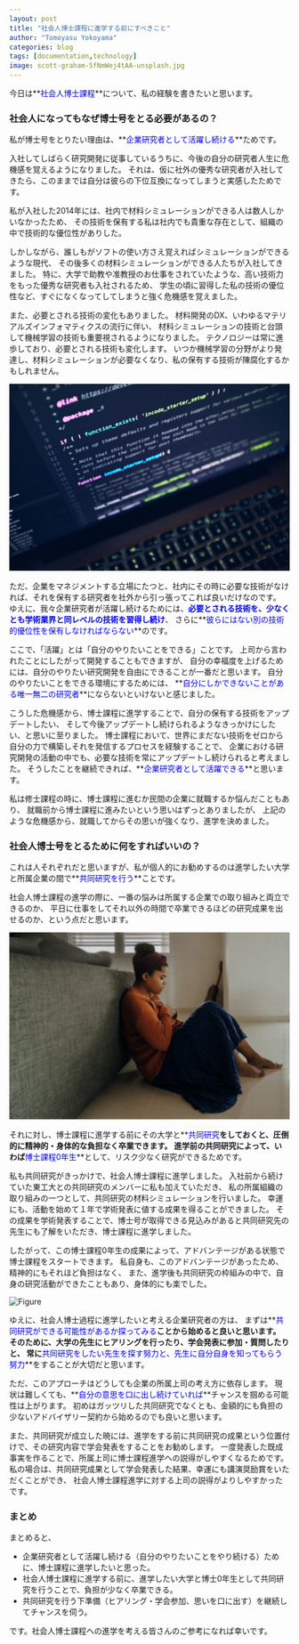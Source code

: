```yaml
---
layout: post
title: "社会人博士課程に進学する前にすべきこと"
author: "Tomoyasu Yokoyama"
categories: blog
tags: [documentation,technology]
image: scott-graham-5fNmWej4tAA-unsplash.jpg
---
```


今日は**<font color="Blue">社会人博士課程</font>**について、私の経験を書きたいと思います。

### 社会人になってもなぜ博士号をとる必要があるの？

私が博士号をとりたい理由は、**<font color="Blue">企業研究者として活躍し続ける</font>**ためです。

入社してしばらく研究開発に従事しているうちに、今後の自分の研究者人生に危機感を覚えるようになりました。
それは、仮に社外の優秀な研究者が入社してきたら、このままでは自分は彼らの下位互換になってしまうと実感したためです。

私が入社した2014年には、社内で材料シミュレーションができる人は数人しかいなかったため、
その技術を保有する私は社内でも貴重な存在として、組織の中で技術的な優位性がありした。

しかしながら、誰しもがソフトの使い方さえ覚えればシミュレーションができるような現代、
その後多くの材料シミュレーションができる人たちが入社してきました。
特に、大学で助教や准教授のお仕事をされていたような、高い技術力をもった優秀な研究者も入社されるため、
学生の頃に習得した私の技術の優位性など、すぐになくなってしてしまうと強く危機感を覚えました。

また、必要とされる技術の変化もありました。
材料開発のDX、いわゆるマテリアルズインフォマティクスの流行に伴い、
材料シミュレーションの技術と台頭して機械学習の技術も重要視されるようになりました。
テクノロジーは常に進歩しており、必要とされる技術も変化します。
いつか機械学習の分野がより発達し、材料シミュレーションが必要なくなり、私の保有する技術が陳腐化するかもしれません。

![Figure](../assets/img/luca-bravo-XJXWbfSo2f0-unsplash.jpg)

ただ、企業をマネジメントする立場にたつと、社内にその時に必要な技術がなければ、それを保有する研究者を社外から引っ張ってこれば良いだけなのです。
ゆえに、我々企業研究者が活躍し続けるためには、**<font color="Blue">必要とされる技術を、少なくとも学術業界と同レベルの技術を習得し続け</font>**、
さらに**<font color="Blue">彼らにはない別の技術的優位性を保有しなければならない</font>**のです。

ここで、「活躍」とは「自分のやりたいことをできる」ことです。
上司から言われたことにしたがって開発することもできますが、
自分の幸福度を上げるためには、自分のやりたい研究開発を自由にできることが一番だと思います。
自分のやりたいことをできる環境にするためには、
**<font color="Blue">自分にしかできないことがある唯一無二の研究者</font>**にならないといけないと感じました。

こうした危機感から、博士課程に進学することで、自分の保有する技術をアップデートしたい、
そして今後アップデートし続けられるようなきっかけにしたい、と思いに至りました。
博士課程において、世界にまだない技術をゼロから自分の力で構築しそれを発信するプロセスを経験することで、
企業における研究開発の活動の中でも、必要な技術を常にアップデートし続けられると考えました。
そうしたことを継続できれば、**<font color="Blue">企業研究者として活躍できる</font>**と思います。

私は修士課程の時に、博士課程に進むか民間の企業に就職するか悩んだこともあり、
就職前から博士課程に進みたいという思いはずっとありましたが、
上記のような危機感から、就職してからその思いが強くなり、進学を決めました。


### 社会人博士号をとるために何をすればいいの？

これは人それぞれだと思いますが、私が個人的にお勧めするのは進学したい大学と所属企業の間で**<font color="Blue">共同研究を行う</font>**ことです。

社会人博士課程の進学の際に、一番の悩みは所属する企業での取り組みと両立できるのか、
平日に仕事をしてそれ以外の時間で卒業できるほどの研究成果を出せるのか、という点だと思います。

![Figure](../assets/img/joice-kelly-rXrMy7mXUEs-unsplash.jpg)

それに対し、博士課程に進学する前にその大学と**<font color="Blue">共同研究</font>**をしておくと、圧倒的に精神的・身体的な負担なく卒業できます。
進学前の共同研究によって、いわば**<font color="Blue">博士課程0年生</font>**として、リスク少なく研究ができるためです。

私も共同研究がきっかけで、社会人博士課程に進学しました。
入社前から続けていた東工大との共同研究のメンバーに私も加えていただき、
私の所属組織の取り組みの一つとして、共同研究の材料シミュレーションを行いました。
幸運にも、活動を始めて１年で学術発表に値する成果を得ることができました。
その成果を学術発表することで、博士号が取得できる見込みがあると共同研究先の先生にも了解をいただき、博士課程に進学しました。

したがって、この博士課程0年生の成果によって、アドバンテージがある状態で博士課程をスタートできます。
私自身も、このアドバンテージがあったため、精神的にもそれほど負担はなく、
また、進学後も共同研究の枠組みの中で、自身の研究活動ができたこともあり、身体的にも楽でした。

![Figure](../assets/img/thisisengineering-raeng-mF6gB6hV5OU-unsplash.jpg)

ゆえに、社会人博士過程に進学したいと考える企業研究者の方は、
まずは**<font color="Blue">共同研究ができる可能性があるか探ってみる</font>**ことから始めると良いと思います。
そのために、大学の先生にヒアリングを行ったり、学会発表に参加・質問したりと、
常に**<font color="Blue">共同研究をしたい先生を探す努力と、先生に自分自身を知ってもらう努力</font>**をすることが大切だと思います。

ただ、このアプローチはどうしても企業の所属上司の考え方に依存します。
現状は難しくても、**<font color="Blue">自分の意思を口に出し続けていれば</font>**チャンスを掴める可能性は上がります。
初めはガッツリした共同研究でなくとも、金額的にも負担の少ないアドバイザリー契約から始めるのでも良いと思います。

また、共同研究が成立した暁には、進学をする前に共同研究の成果という位置付けで、その研究内容で学会発表をすることをお勧めします。
一度発表した既成事実を作ることで、所属上司に博士課程進学への説得がしやすくなるためです。
私の場合は、共同研究成果として学会発表した結果、幸運にも講演奨励賞をいただくことができ、
社会人博士課程進学に対する上司の説得がよりしやすかったです。

### まとめ

まとめると、

* 企業研究者として活躍し続ける（自分のやりたいことをやり続ける）ために、博士課程に進学したいと思った。
* 社会人博士課程に進学する前に、進学したい大学と博士0年生として共同研究を行うことで、負担が少なく卒業できる。
* 共同研究を行う下準備（ヒアリング・学会参加、思いを口に出す）を継続してチャンスを伺う。

です。社会人博士課程への進学を考える皆さんのご参考になれば幸いです。
